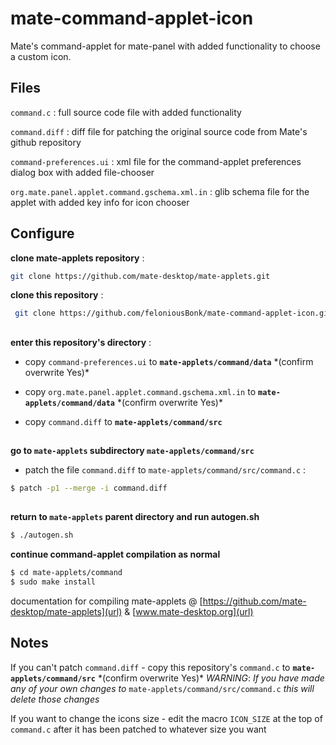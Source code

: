 # mate-command-applet-icon                                                                                                                                           
Mate's command-applet for mate-panel with added functionality to choose a custom icon. 

## Files
`command.c` : full source code file with added functionality

`command.diff` : diff file for patching the original source code from Mate's github repository

`command-preferences.ui` : xml file for the command-applet preferences dialog box with added file-chooser

`org.mate.panel.applet.command.gschema.xml.in` : glib schema file for the applet with added key info for icon chooser

## Configure
**clone mate-applets repository** :
```bash 
git clone https://github.com/mate-desktop/mate-applets.git
```

**clone this repository** :
```bash
 git clone https://github.com/feloniousBonk/mate-command-applet-icon.git
```
## 
**enter this repository's directory** :

- copy `command-preferences.ui` to **`mate-applets/command/data`** \*(confirm overwrite Yes)\*

- copy `org.mate.panel.applet.command.gschema.xml.in` to **`mate-applets/command/data`** \*(confirm overwrite Yes)\*

- copy `command.diff` to **`mate-applets/command/src`**
## 

**go to `mate-applets` subdirectory `mate-applets/command/src`** 

- patch the file `command.diff` to `mate-applets/command/src/command.c` :
```bash
$ patch -p1 --merge -i command.diff
 ```
## 
**return to `mate-applets` parent directory and run autogen.sh**
```bash
$ ./autogen.sh
```
**continue command-applet compilation as normal** 
```bash
$ cd mate-applets/command
$ sudo make install
```

documentation for compiling mate-applets @ [https://github.com/mate-desktop/mate-applets](url) & [www.mate-desktop.org](url)

## Notes
If you can't patch `command.diff` - copy this repository's `command.c` to **`mate-applets/command/src`** \*(confirm overwrite Yes)\* *WARNING*: _If you have made any of your own changes to_ `mate-applets/command/src/command.c` _this will delete those changes_

If you want to change the icons size - edit the macro `ICON_SIZE` at the top of `command.c` after it has been patched to whatever size you want

